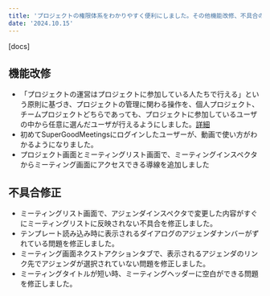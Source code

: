 ```yaml
---
title: 'プロジェクトの権限体系をわかりやすく便利にしました。その他機能改修、不具合の修正を行いました。'
date: '2024.10.15'
---
```


[docs]

## 機能改修

- 「プロジェクトの運営はプロジェクトに参加している人たちで行える」という原則に基づき、プロジェクトの管理に関わる操作を、個人プロジェクト、チームプロジェクトどちらであっても、プロジェクトに参加しているユーザの中から任意に選んだユーザが行えるようにしました。[詳細](https://supergoodmeetings.com/news/20241015)
- 初めてSuperGoodMeetingsにログインしたユーザーが、動画で使い方がわかるようになりました。
- プロジェクト画面とミーティングリスト画面で、ミーティングインスペクタからミーティング画面にアクセスできる導線を追加しました

## 不具合修正

- ミーティングリスト画面で、アジェンダインスペクタで変更した内容がすぐにミーティングリストに反映されない不具合を修正しました。
- テンプレート読み込み時に表示されるダイアログのアジェンダナンバーがずれている問題を修正しました。
- ミーティング画面ネクストアクションタブで、表示されるアジェンダのリンク先でアジェンダが選択されていない問題を修正しました。
- ミーティングタイトルが短い時、ミーティングヘッダーに空白ができる問題を修正しました。
